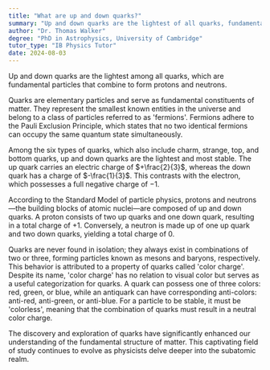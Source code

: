 ```yaml
---
title: "What are up and down quarks?"
summary: "Up and down quarks are the lightest of all quarks, fundamental particles that combine to form protons and neutrons."
author: "Dr. Thomas Walker"
degree: "PhD in Astrophysics, University of Cambridge"
tutor_type: "IB Physics Tutor"
date: 2024-08-03
---
```


Up and down quarks are the lightest among all quarks, which are fundamental particles that combine to form protons and neutrons.

Quarks are elementary particles and serve as fundamental constituents of matter. They represent the smallest known entities in the universe and belong to a class of particles referred to as 'fermions'. Fermions adhere to the Pauli Exclusion Principle, which states that no two identical fermions can occupy the same quantum state simultaneously.

Among the six types of quarks, which also include charm, strange, top, and bottom quarks, up and down quarks are the lightest and most stable. The up quark carries an electric charge of $+\frac{2}{3}$, whereas the down quark has a charge of $-\frac{1}{3}$. This contrasts with the electron, which possesses a full negative charge of $-1$.

According to the Standard Model of particle physics, protons and neutrons—the building blocks of atomic nuclei—are composed of up and down quarks. A proton consists of two up quarks and one down quark, resulting in a total charge of $+1$. Conversely, a neutron is made up of one up quark and two down quarks, yielding a total charge of $0$.

Quarks are never found in isolation; they always exist in combinations of two or three, forming particles known as mesons and baryons, respectively. This behavior is attributed to a property of quarks called 'color charge'. Despite its name, 'color charge' has no relation to visual color but serves as a useful categorization for quarks. A quark can possess one of three colors: red, green, or blue, while an antiquark can have corresponding anti-colors: anti-red, anti-green, or anti-blue. For a particle to be stable, it must be 'colorless', meaning that the combination of quarks must result in a neutral color charge.

The discovery and exploration of quarks have significantly enhanced our understanding of the fundamental structure of matter. This captivating field of study continues to evolve as physicists delve deeper into the subatomic realm.
    